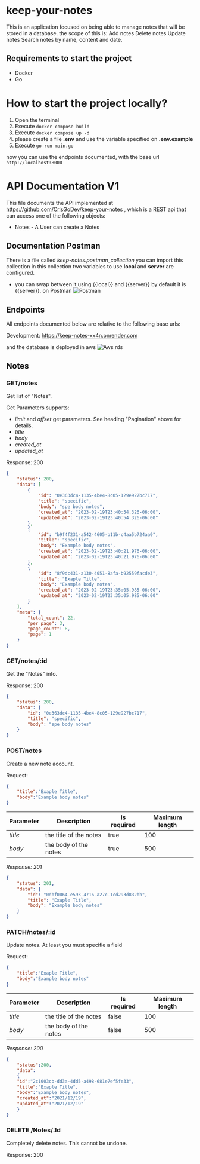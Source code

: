 # keep-your-notes
This is an application focused on being able to manage notes that will be stored in a database. the scope of this is: Add notes Delete notes Update notes Search notes by name, content and date.

## Requirements to start the project
- Docker
- Go

# How to start the project locally?
1. Open the terminal
2. Execute `docker compose build`
3. Execute `docker compose up -d`
4. please create a file **.env** and use the variable specified on **.env.example**
5. Execute ```go run main.go```

now you can use the endpoints documented, with the base url ```http://localhost:8000```

# API Documentation V1

This file documents the API implemented at
https://github.com/CrisGoDev/keep-your-notes , which is a
REST api that can access one of the following objects:
- Notes - A User can create a Notes

## Documentation Postman
 There is a file called *keep-notes.postman_collection* you can import this collection
 in this collection two variables to use **local** and **server** are configured.
 - you can swap between it using {{local}} and {{server}} by default it is {{server}}.
 on Postman ![Postman](https://miro.medium.com/v2/resize:fit:1400/format:webp/1*_Hc7qFt6iJqNGq1RmnCiMg@2x.png "postman")

## Endpoints

All endpoints documented below are relative to the following base urls:

Development: https://keep-notes-xx4n.onrender.com

and the database is deployed in aws
![Aws rds](https://d1by4p17n947rt.cloudfront.net/icon/1d374ed2a6bcf601d7bfd4fc3dfd3b5d-c9f69416d978016b3191175f35e59226.svg "aws rds")

## Notes

### GET/notes

Get list of "Notes".

Get Parameters supports:
- *limit* and *offset* get parameters. See
heading "Pagination" above for details.
- *title*
- *body*
- *created_at*
- *updated_at*

Response: 200

```json
{
    "status": 200,
    "data": [
        {
            "id": "0e363dc4-1135-4be4-8c05-129e927bc717",
            "title": "specific",
            "body": "spe body notes",
            "created_at": "2023-02-19T23:40:54.326-06:00",
            "updated_at": "2023-02-19T23:40:54.326-06:00"
        },
        {
            "id": "b9f4f231-a542-4605-b11b-c4aa5b724aa0",
            "title": "specific",
            "body": "Example body notes",
            "created_at": "2023-02-19T23:40:21.976-06:00",
            "updated_at": "2023-02-19T23:40:21.976-06:00"
        },
        {
            "id": "8f9dc431-a130-4051-8afa-b92559facde3",
            "title": "Exaple Title",
            "body": "Example body notes",
            "created_at": "2023-02-19T23:35:05.985-06:00",
            "updated_at": "2023-02-19T23:35:05.985-06:00"
        }
    ],
    "meta": {
        "total_count": 22,
        "per_page": 3,
        "page_count": 8,
        "page": 1
    }
}
```


### GET/notes/:id

Get the "Notes" info.

Response: 200

```json
{
    "status": 200,
    "data": {
        "id": "0e363dc4-1135-4be4-8c05-129e927bc717",
        "title": "specific",
        "body": "spe body notes"
    }
}
```

### POST/notes
Create a new note account.

Request:

```json
{
    "title":"Exaple Title",
    "body":"Example body notes"
}
```
| Parameter | Description |Is required|Maximum length|
| ----------- | ----------- |-----------|-----------|
| *title* | the title of the notes | true|100|
| *body* | the body of the notes | true|500|

*Response: 201*

```json
{
    "status": 201,
    "data": {
        "id": "0dbf0064-e593-4716-a27c-1cd293d832bb",
        "title": "Exaple Title",
        "body": "Example body notes"
    }
}
```

### PATCH/notes/:id
Update notes.
 At least you must specifie a field

Request:

```json
{
    "title":"Exaple Title",
    "body":"Example body notes"
}
```
| Parameter | Description |Is required|Maximum length|
| ----------- | ----------- |-----------|-----------|
| *title* | the title of the notes | false|100|
| *body* | the body of the notes | false|500|

*Response: 200*

```json
{
    "status":200,
    "data":
    {
    "id":"2c1003cb-dd3a-4dd5-a498-681e7ef5fe33",
    "title":"Exaple Title",
    "body":"Example body notes",
    "created_at":"2021/12/19",
    "updated_at":"2021/12/19"
    }
}
```

### DELETE /Notes/:Id

Completely delete notes. This cannot be
undone.

Response: 200
